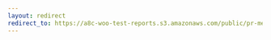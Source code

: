 ```yaml
---
layout: redirect
redirect_to: https://a8c-woo-test-reports.s3.amazonaws.com/public/pr-merge/39210/api/index.html
---
```

